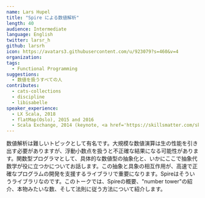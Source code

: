 ```yaml
---
name: Lars Hupel
title: "Spire による数値解析"
length: 40
audience: Intermediate
language: English
twitter: larsr_h
github: larsrh
icon: https://avatars3.githubusercontent.com/u/923079?s=460&v=4
organization: 
tags:
  - Functional Programming
suggestions:
  - 数値を扱うすべての人
contributes:
  - cats-collections
  - discipline
  - libisabelle
speaker_experience:
  - LX Scala, 2018
  - flatMap(Oslo), 2015 and 2016
  - Scala Exchange, 2014 (keynote, <a href='https://skillsmatter.com/skillscasts/5827-state-of-the-typelevel'>https://skillsmatter.com/skillscasts/5827-state-of-the-typelevel</a>)
---
```

数値解析は難しいトピックとして有名です。大規模な数値演算は生の性能を引き出す必要がありますが、浮動小数点を扱うと不正確な結果になる可能性があります。関数型プログラマとして、具体的な数値型の抽象化と、いかにここで抽象代数学が役に立つかについてお話します。この抽象と具象の相互作用が、高速で正確なプログラムの開発を支援するライブラリで重要になります。Spireはそういうライブラリなのです。このトークでは、Spireの概要、"number tower"の紹介、本物みたいな数、そして法則に従う方法について紹介します。
